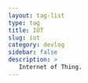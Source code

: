 ```yaml
---
layout: tag-list
type: tag
title: IOT
slug: iot
category: devlog
sidebar: false
description: >
   Internet of Thing.
---
```

